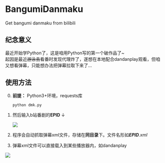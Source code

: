 # BangumiDanmaku
Get bangumi danmaku from bilibili

## 纪念意义  
最近开始学Python了，这是咱用Python写的第一个破作品了~  
起因是最近<del>游泳去</del>看番时发现代理炸了，遂想在本地配合dandanplay观看，但咱又想看弹幕，只能想办法把弹幕拉取下来了...  

## 使用方法  

0. **前提：** Python3+环境，requests库  

    ```
    python dmk.py  
    ```
1. 然后输入b站番剧的**EPID** ↓ 

    ![](https://ae01.alicdn.com/kf/Hc8e7548fd2474a68baedfb7978febd775.jpg)  

2. 程序会自动抓取弹幕xml文件，存储在**同目录**下。文件名形如***EPID**.xml*  

3. 弹幕xml文件可以直接载入到某些播放器内，如dandanplay  


![](https://p.pstatp.com/origin/pgc-image/427507a4c271404ea0cefea556b5345c)  
